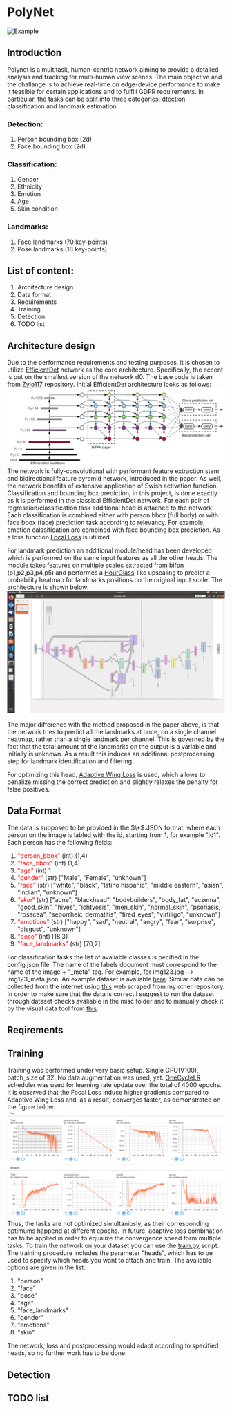 # PolyNet
![Example](/media/example1.gif "Output example")
## Introduction
Polynet is a multitask, human-centric network aiming to provide a detailed analysis and tracking for multi-human view scenes. The main objective and the challange is to achieve real-time on edge-device performance to make it feasible for certain applications and to fulfill GDPR requirements. In particular, the tasks can be split into three categories: dtection, classification and landmark estimation.
### Detection:
1. Person bounding box (2d)
2. Face bounding box (2d)
### Classification:
1. Gender
2. Ethnicity
3. Emotion
4. Age
5. Skin condition
### Landmarks:
1. Face landmarks (70 key-points)
2. Pose landmarks (18 key-points)

## List of content:
1. Architecture design
2. Data format
3. Requirements
3. Training
4. Detection
5. TODO list


## Architecture design
Due to the performance requirements and testing purposes, it is chosen to utilize [EfficientDet](https://arxiv.org/abs/1911.09070) network as the core architecture. Specifically, the accent is put on the smallest version of the network d0. The base code is taken from [Zylo117](https://github.com/zylo117/Yet-Another-EfficientDet-Pytorch) repository. Initial EfficientDet architecture looks as follows: 
![EfficientDet architecture](/media/EfficientDet.jpeg "EfficientDet architecture")
The network is fully-convolutional with performant feature extraction stem and bidirectional feature pyramid network, introduced in the paper. As well, the network benefits of extensive application of Swish activation function. Classification and bounding box prediction, in this project, is done exactly as it is performed  in the classical EfficientDet network. For each pair of regression/classification task additional head is attached to the network. Each classification is combined either with person bbox (full body) or with face bbox (face) prediction task according to relevancy. For example, emotion calssification are combined with face bounding box prediction. As a loss function [Focal Loss](https://arxiv.org/abs/1708.02002) is utilized.

For landmark prediction an additional module/head has been developed which is performed on the same input features as all the other heads. The module takes features on multiple scales extracted from bifpn (p1,p2,p3,p4,p5) and performes a [HourGlass](https://arxiv.org/abs/1603.06937)-like upscaling to predict a probability heatmap for landmarks positions on the original input scale. The architecture is shown below:
![PoseMap architecture](/media/PoseMap.png "PoseMap architecture")

The major difference with the method proposed in the paper above, is that the network tries to predict all the landmarks at once, on a single channel heatmap, rather than a single landmark per channel. This is governed by the fact that the total amount of the landmarks on the output is a variable and initially is unknown. As a result this induces an additional postprocessing step for landmark identification and filtering.

For optimizing this head, [Adaptive Wing Loss](https://arxiv.org/abs/1904.07399) is used, which allows to penalize missing the correct prediction and slightly relaxes the penalty for false positives.  

## Data Format

The data is supposed to be provided in the $\*$.JSON format, where each person on the image is labled with the id, starting from 1, for example "id1".
Each person has the following fields:
1. <span style="color:red">"person_bbox"</span> (int) (1,4)
2. <span style="color:red">"face_bbox"</span> (int) (1,4)
3. <span style="color:red">"age"</span> (int) 1
4. <span style="color:red">"gender"</span> (str) ["Male", "Female", "unknown"]
5. <span style="color:red">"race"</span> (str) ["white", "black", "latino hispanic", "middle eastern", "asian", "indian", "unknown"]
6. <span style="color:red">*"skin"*</span> (str) ["acne", "blackhead", "bodybuilders", "body_fat", "eczema", "good_skin", "hives", "ichtyosis", "men_skin", "normal_skin", "psoriasis, "rosacea", "seborrheic_dermatitis", "tired_eyes", "virtiligo", "unknown"]
7. <span style="color:red">"emotions"</span> (str) ["happy", "sad", "neutral", "angry", "fear", "surprise", "disgust", "unknown"]
8. <span style="color:red">"pose"</span> (int) [18,3]
9. <span style="color:red">"face_landmarks"</span> (str) [70,2]

For classification tasks the list of avaliable classes is pecified in the config.json file.
The name of the labels document must correspond to the name of the image + "_meta" tag. For example, for img123.jpg --> img123_meta.json.
An example dataset is avaliable [here](). Similar data can be collected from the internet using [this]() web scraped from my other repository.
In order to make sure that the data is correct I suggest to run the dataset through dataset checks avaliable in the misc folder and to manually check it by the visual data tool from [this](repository).

## Reqirements

## Training
Training was performed under very basic setup. Single GPU(V100), batch_size of 32. No data augmentation was used, yet. [OneCycleLR](https://pytorch.org/docs/stable/optim.html) scheduler was used for learning rate update over the total of 4000 epochs. It is observed that the Focal Loss induce higher gradients compared to Adaptive Wing Loss and, as a result, converges faster, as demonstrated on the figure below.
![Training loss](/media/loss.png "training loss")
Thus, the tasks are not optimized simultaniosly, as their corresponding optimums happend at different epochs.
In future, adaptive loss combination has to be applied in order to equalize the convergence speed form multiple tasks.
To train the network on your dataset you can use the [train.py](/Model/train.py) script. The training procedure includes the parameter "heads", which has to be used to specify which heads you want to attach and train. The avaliable options are given in the list:
1. "person"
2. "face"
3. "pose"
4. "age"
5. "face_landmarks"
6. "gender"
7. "emotions"
8. "skin"

The network, loss and postprocessing would adapt according to specified heads, so no further work has to be done.
## Detection

## TODO list
